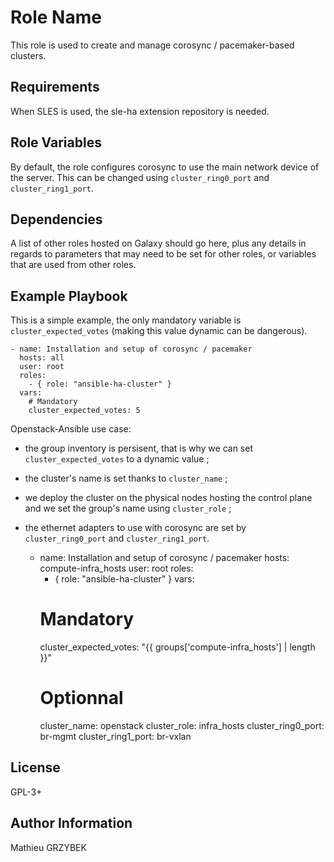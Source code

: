 Role Name
=========

This role is used to create and manage corosync / pacemaker-based clusters.

Requirements
------------

When SLES is used, the sle-ha extension repository is needed.

Role Variables
--------------

By default, the role configures corosync to use the main network device of the
server. This can be changed using ```cluster_ring0_port``` and ```cluster_ring1_port```.

Dependencies
------------

A list of other roles hosted on Galaxy should go here, plus any details in regards to parameters that may need to be set for other roles, or variables that are used from other roles.

Example Playbook
----------------

This is a simple example, the only mandatory variable is ```cluster_expected_votes``` (making this value dynamic can be dangerous).

    - name: Installation and setup of corosync / pacemaker
      hosts: all
      user: root
      roles:
        - { role: "ansible-ha-cluster" }
      vars:
        # Mandatory
        cluster_expected_votes: 5

Openstack-Ansible use case:

* the group inventory is persisent, that is why we can set ```cluster_expected_votes``` to a dynamic value ;

* the cluster's name is set thanks to ```cluster_name``` ;

* we deploy the cluster on the physical nodes hosting the control plane and we set the group's name using ```cluster_role``` ;

* the ethernet adapters to use with corosync are set by ```cluster_ring0_port``` and ```cluster_ring1_port```.


    - name: Installation and setup of corosync / pacemaker
      hosts: compute-infra_hosts
      user: root
      roles:
        - { role: "ansible-ha-cluster" }
      vars:
        # Mandatory
        cluster_expected_votes: "{{ groups['compute-infra_hosts'] | length }}"
        # Optionnal
        cluster_name: openstack
        cluster_role: infra_hosts
        cluster_ring0_port: br-mgmt
        cluster_ring1_port: br-vxlan

License
-------

GPL-3+

Author Information
------------------

Mathieu GRZYBEK
